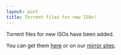 ```yaml
---
layout: post
title: Torrent files for new ISOs!
---
```


Torrent files for new ISOs have been added.

You can get them [here]() or on our [mirror sites]().